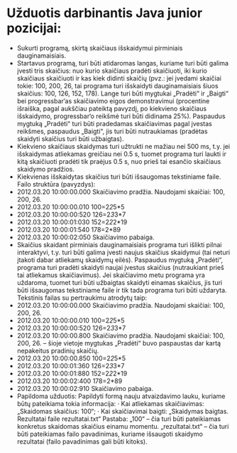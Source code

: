 # Užduotis darbinantis Java junior pozicijai:
* Sukurti programą, skirtą skaičiaus išskaidymui pirminiais dauginamaisiais.
* Startavus programą, turi būti atidaromas langas, kuriame turi būti galima įvesti tris skaičius: nuo kurio skaičiaus pradėti skaičiuoti, iki kurio skaičiaus skaičiuoti ir kas kiek didinti skaičių
(pvz.: jei įvedami skaičiai tokie: 100, 200, 26, tai programa turi išskaidyti dauginamaisiais šiuos skaičius: 100, 126, 152, 178). Lange turi būti mygtukai „Pradėti“ ir „Baigti“ bei progressbar‘as skaičiavimo eigos demonstravimui (procentine išraiška, pagal aukščiau pateiktą pavyzdį, po kiekvieno skaičiaus išskaidymo, progressbar‘o reikšmė turi būti didinama 25%). Paspaudus mygtuką „Pradėti“ turi būti pradedamas skaičiavimas pagal įvestas reikšmes, paspaudus „Baigti“, jis turi būti nutraukiamas (pradėtas skaidyti skaičius turi būti užbaigtas).
* Kiekvieno skaičiaus skaidymas turi užtrukti ne mažiau nei 500 ms, t.y. jei išskaidymas atliekamas greičiau nei 0.5 s, tuomet programa turi laukti ir kitą skaičiuoti pradėti tik praėjus 0.5 s, nuo prieš tai esančio skaičiaus skaidymo pradžios.
* Kiekvienas išskaidytas skaičius turi būti išsaugomas tekstiniame faile. Failo struktūra (pavyzdys):
* 2012.03.20 10:00:00.000 Skaičiavimo pradžia. Naudojami skaičiai: 100, 200, 26.
* 2012.03.20 10:00:00.010 100=2*2*5*5
* 2012.03.20 10:00:00:520 126=2*3*3*7
* 2012.03.20 10:00:01:030 152=2*2*2*19
* 2012.03.20 10:00:01:540 178=2*89
* 2012.03.20 10:00:02:050 Skaičiavimo pabaiga.
* Skaičius skaidant pirminiais dauginamaisiais programa turi išlikti pilnai interaktyvi, t.y. turi būti galima įvesti naujus skaičius skaidymui (tai neturi įtakoti dabar atliekamų skaidymų eilės). Paspaudus mygtuką „Pradėti“, programa turi pradėti skaidyti naujai įvestus skaičius (nutraukiant prieš tai atliekamus skaičiavimus). Jei skaičiavimo metu programa yra uždaroma, tuomet turi būti užbaigtas skaidyti einamas skaičius, jis turi būti išsaugomas tekstiniame faile ir tik tada programa turi būti uždaryta. Tekstinis failas su pertraukimu atrodytų taip:
* 2012.03.20 10:00:00.000 Skaičiavimo pradžia. Naudojami skaičiai: 100, 200, 26.
* 2012.03.20 10:00:00.010 100=2*2*5*5
* 2012.03.20 10:00:00:520 126=2*3*3*7
* 2012.03.20 10:00:00.800 Skaičiavimo pradžia. Naudojami skaičiai: 100, 200, 26. – šioje vietoje mygtukas „Pradėti“ buvo paspaustas dar kartą nepakeitus pradinių skaičių.
* 2012.03.20 10:00:00.850 100=2*2*5*5
* 2012.03.20 10:00:01:360 126=2*3*3*7
* 2012.03.20 10:00:01:880 152=2*2*2*19
* 2012.03.20 10:00:02:400 178=2*89
* 2012.03.20 10:00:02:910 Skaičiavimo pabaiga.
* Papildoma užduotis:
Papildyti formą nauju atvaizdavimo lauku, kuriame būtų pateikiama tokia informacija:
·      Kai atliekamas skaičiavimas: „Skaidomas skaičius: 100“;
·      Kai skaičiavimai baigti: „Skaidymas baigtas. Rezultatai faile rezultatai.txt“
Pastaba: „100“ – čia turi būti pateikiamas konkretus skaidomas skaičius einamu momentu.
„rezultatai.txt“ – čia turi būti pateikiamas failo pavadinimas, kuriame išsaugoti skaidymo rezultatai (failo pavadinimas gali būti kitoks).
